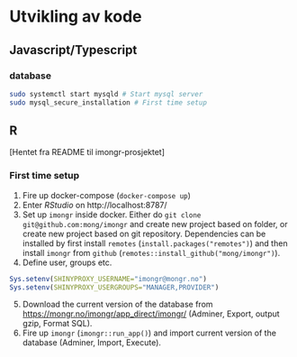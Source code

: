 # Utvikling av kode

## Javascript/Typescript

### database

```bash
sudo systemctl start mysqld # Start mysql server
sudo mysql_secure_installation # First time setup
```

## R

[Hentet fra README til imongr-prosjektet]

### First time setup

1. Fire up docker-compose (`docker-compose up`)
2. Enter *RStudio* on http://localhost:8787/
3. Set up `imongr` inside docker. Either do `git clone git@github.com:mong/imongr` and create new project based on folder, or create new project based on git repository. Dependencies can be installed by first install `remotes` (`install.packages("remotes")`) and then install `imongr` from `github` (`remotes::install_github("mong/imongr")`).
4. Define user, groups etc.
```r
Sys.setenv(SHINYPROXY_USERNAME="imongr@mongr.no")
Sys.setenv(SHINYPROXY_USERGROUPS="MANAGER,PROVIDER")
```
5. Download the current version of the database from https://mongr.no/imongr/app_direct/imongr/ (Adminer, Export, output gzip, Format SQL).
6. Fire up `imongr` (`imongr::run_app()`) and import current version of the database (Adminer, Import, Execute).
